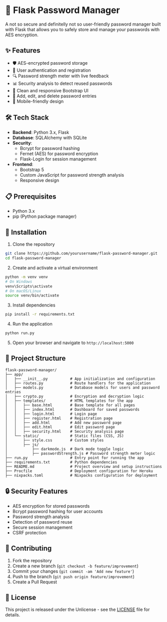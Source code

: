 # 🔐 Flask Password Manager

A not so secure and definitelly not so user-friendly password manager built with Flask that allows you to safely store and manage your passwords with AES encryption.

## ✨ Features

- 🛡️ AES-encrypted password storage
- 👤 User authentication and registration
- 🔍 Password strength meter with live feedback
- 📊 Security analysis to detect reused passwords
- 🎨 Clean and responsive Bootstrap UI
- 🔄 Add, edit, and delete password entries
- 📱 Mobile-friendly design

## 🛠️ Tech Stack

- **Backend**: Python 3.x, Flask
- **Database**: SQLAlchemy with SQLite
- **Security**: 
  - Bcrypt for password hashing
  - Fernet (AES) for password encryption
  - Flask-Login for session management
- **Frontend**: 
  - Bootstrap 5
  - Custom JavaScript for password strength analysis
  - Responsive design

## 📋 Prerequisites

- Python 3.x
- pip (Python package manager)

## 🚀 Installation

1. Clone the repository
```bash
git clone https://github.com/yourusername/flask-password-manager.git
cd flask-password-manager
```

2. Create and activate a virtual environment
```bash
python -m venv venv
# On Windows
venv\Scripts\activate
# On macOS/Linux
source venv/bin/activate
```

3. Install dependencies
```bash
pip install -r requirements.txt
```

4. Run the application
```bash
python run.py
```

5. Open your browser and navigate to `http://localhost:5000`

## 📁 Project Structure

```
flask-password-manager/
├── app/
│   ├── __init__.py          # App initialization and configuration
│   ├── routes.py            # Route handlers for the application
│   ├── models.py            # Database models for users and password entries
│   ├── crypto.py            # Encryption and decryption logic
│   ├── templates/           # HTML templates for the app
│   │   ├── base.html        # Base template for all pages
│   │   ├── index.html       # Dashboard for saved passwords
│   │   ├── login.html       # Login page
│   │   ├── register.html    # Registration page
│   │   ├── add.html         # Add new password page
│   │   ├── edit.html        # Edit password page
│   │   ├── security.html    # Security analysis page
│   └── static/              # Static files (CSS, JS)
│       ├── style.css        # Custom styles
│       ├── js/
│           ├── darkmode.js  # Dark mode toggle logic
│           ├── passwordStrength.js # Password strength meter logic
├── run.py                   # Entry point for running the app
├── requirements.txt         # Python dependencies
├── README.md                # Project overview and setup instructions
├── Procfile                 # Deployment configuration for Heroku
├── nixpacks.toml            # Nixpacks configuration for deployment
```

## 🔒 Security Features

- AES encryption for stored passwords
- Bcrypt password hashing for user accounts
- Password strength analysis
- Detection of password reuse
- Secure session management
- CSRF protection

## 🤝 Contributing

1. Fork the repository
2. Create a new branch (`git checkout -b feature/improvement`)
3. Commit your changes (`git commit -am 'Add new feature'`)
4. Push to the branch (`git push origin feature/improvement`)
5. Create a Pull Request

## 📄 License

This project is released under the Unlicense - see the [LICENSE](LICENSE) file for details.
